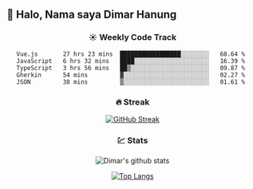 ## 👋 Halo, Nama saya **Dimar Hanung**

<center>

### :sunny: Weekly Code Track
<!--START_SECTION:waka-->
```text
Vue.js       27 hrs 23 mins  █████████████████░░░░░░░░   68.64 % 
JavaScript   6 hrs 32 mins   ████░░░░░░░░░░░░░░░░░░░░░   16.39 % 
TypeScript   3 hrs 56 mins   ██▒░░░░░░░░░░░░░░░░░░░░░░   09.87 % 
Gherkin      54 mins         ▓░░░░░░░░░░░░░░░░░░░░░░░░   02.27 % 
JSON         38 mins         ▒░░░░░░░░░░░░░░░░░░░░░░░░   01.61 % 
```
<!--END_SECTION:waka-->

### :fire: Streak

[![GitHub Streak](http://github-readme-streak-stats.herokuapp.com?user=dimar-hanung)](https://git.io/streak-stats)

### :chart: Stats

![Dimar's github stats](https://github-readme-stats.vercel.app/api?username=dimar-hanung&show_icons=true&theme=vue)

[![Top Langs](https://github-readme-stats.vercel.app/api/top-langs/?username=dimar-hanung)](#)

</center>
